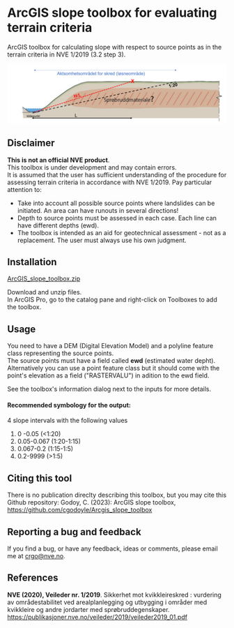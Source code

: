 # ArcGIS slope toolbox for evaluating terrain criteria
ArcGIS toolbox for calculating slope with respect to source points as in the terrain criteria in NVE 1/2019 (3.2 step 3).

![terrengkriterier](terrengkriterier.png)

## Disclaimer

**This is not an official NVE product**.<br />
This toolbox is under development and may contain errors. <br />
It is assumed that the user has sufficient understanding of the procedure for assessing terrain criteria in accordance with NVE 1/2019. 
Pay particular attention to:

- Take into account all possible source points where landslides can be initiated. An area can have runouts in several directions!
- Depth to source points must be assessed in each case. Each line can have different depths (ewd).
- The toolbox is intended as an aid for geotechnical assessment - not as a replacement. The user must always use his own judgment.

## Installation


[ArcGIS_slope_toolbox.zip](https://github.com/cgodoyle/ArcGIS_slope_toolbox/files/10698284/ArcGIS_slope_toolbox.zip) <br />

Download and unzip files. <br />In ArcGIS Pro, go to the catalog pane and right-click on Toolboxes to add the toolbox.

## Usage
You need to have a DEM (Digital Elevation Model) and a polyline feature class representing the source points. <br />
The source points must have a field called **ewd** (estimated water depht). Alternatively you can use a point feature class but it should come with the point's elevation as a field ("RASTERVALU") in adition to the ewd field.<br />

See the toolbox's information dialog next to the inputs for more details. <br />

#### Recommended symbology for the output: <br />
4 slope intervals with the following values <br />
1. 0 -0.05 (<1:20)
2. 0.05-0.067 (1:20-1:15)
3. 0.067-0.2 (1:15-1:5)
4. 0.2-9999 (>1:5)
    

## Citing this tool
There is no publication direclty describing this toolbox, but you may cite this Github repository: 
Godoy, C. (2023): ArcGIS slope toolbox, https://github.com/cgodoyle/Arcgis_slope_toolbox

## Reporting a bug and feedback
If you find a bug, or have any feedback, ideas or comments, please email me at [crgo@nve.no](mailto:crgo@nve.no).



## References
**NVE (2020), Veileder nr. 1/2019**. Sikkerhet mot kvikkleireskred : vurdering av områdestabilitet ved
arealplanlegging og utbygging i områder med kvikkleire og andre jordarter med sprøbruddegenskaper.
https://publikasjoner.nve.no/veileder/2019/veileder2019_01.pdf

